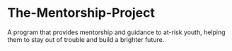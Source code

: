 # The-Mentorship-Project
A program that provides mentorship and guidance to at-risk youth, helping them to stay out of trouble and build a brighter future.
